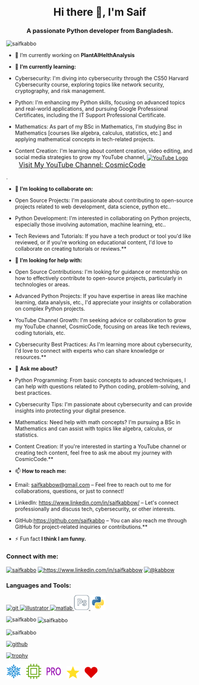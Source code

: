 <h1 align="center">Hi there 👋, I'm Saif</h1>
<h3 align="center">A passionate Python developer from Bangladesh.</h3>

<p align="left"> <img src="https://komarev.com/ghpvc/?username=saifkabbo&label=Profile%20views&color=0e75b6&style=flat" alt="saifkabbo" /> </p>

- 🔭 I’m currently working on **PlantAIHelthAnalysis**

- 🌱 **I’m currently learning:**
- Cybersecurity: I'm diving into cybersecurity through the CS50 Harvard Cybersecurity course, exploring topics like network security, cryptography, and risk management.
- Python: I'm enhancing my Python skills, focusing on advanced topics and real-world applications, and pursuing Google Professional Certificates, including the IT Support Professional Certificate.
- Mathematics: As part of my BSc in Mathematics, I'm studying Bsc in Mathematics [courses like algebra, calculus, statistics, etc.] and applying mathematical concepts in tech-related projects.
- Content Creation: I'm learning about content creation, video editing, and social media strategies to grow my YouTube channel, <a href="https://www.youtube.com/channel/UC8ZQUcEY8QpLrRjURP2dyWg" target="_blank">
    <img src="https://www.iconfinder.com/icons/317714/play_social_video_youtube_icon" alt="YouTube Logo" style="width:50px; height:50px; vertical-align:middle;">
    <span style="font-size:18px; margin-left:10px;">Visit My YouTube Channel: CosmicCode</span>
</a>
.

- 👯 **I’m looking to collaborate on:**
- Open Source Projects: I'm passionate about contributing to open-source projects related to web development, data science, python etc..
- Python Development: I'm interested in collaborating on Python projects, especially those involving automation, machine learning, etc..
- Tech Reviews and Tutorials: If you have a tech product or tool you'd like reviewed, or if you're working on educational content, I'd love to collaborate on creating tutorials or reviews.**

- 🤝 **I’m looking for help with:**
- Open Source Contributions: I'm looking for guidance or mentorship on how to effectively contribute to open-source projects, particularly in technologies or areas.
- Advanced Python Projects: If you have expertise in areas like machine learning, data analysis, etc., I'd appreciate your insights or collaboration on complex Python projects.
- YouTube Channel Growth: I'm seeking advice or collaboration to grow my YouTube channel, CosmicCode, focusing on areas like tech reviews, coding tutorials, etc.
- Cybersecurity Best Practices: As I'm learning more about cybersecurity, I'd love to connect with experts who can share knowledge or resources.**

- 💬 **Ask me about?**
- Python Programming: From basic concepts to advanced techniques, I can help with questions related to Python coding, problem-solving, and best practices.
- Cybersecurity Tips: I'm passionate about cybersecurity and can provide insights into protecting your digital presence.
- Mathematics: Need help with math concepts? I'm pursuing a BSc in Mathematics and can assist with topics like algebra, calculus, or statistics.
- Content Creation: If you're interested in starting a YouTube channel or creating tech content, feel free to ask me about my journey with CosmicCode.**

- 📫 **How to reach me:**
- Email: saifkabbow@gmail.com – Feel free to reach out to me for collaborations, questions, or just to connect!
- LinkedIn: https://www.linkedin.com/in/saifkabbow/ – Let's connect professionally and discuss tech, cybersecurity, or other interests.
- GitHub:https://github.com/saifkabbo – You can also reach me through GitHub for project-related inquiries or contributions.**

- ⚡ Fun fact **I think I am funny.**

<h3 align="left">Connect with me:</h3>
<p align="left">
<a href="https://twitter.com/saifkabbo" target="blank"><img align="center" src="https://raw.githubusercontent.com/rahuldkjain/github-profile-readme-generator/master/src/images/icons/Social/twitter.svg" alt="saifkabbo" height="30" width="40" /></a>
<a href="https://linkedin.com/in/https://www.linkedin.com/in/saifkabbow" target="blank"><img align="center" src="https://raw.githubusercontent.com/rahuldkjain/github-profile-readme-generator/master/src/images/icons/Social/linked-in-alt.svg" alt="https://www.linkedin.com/in/saifkabbow" height="30" width="40" /></a>
<a href="https://discord.gg/@kabbow" target="blank"><img align="center" src="https://raw.githubusercontent.com/rahuldkjain/github-profile-readme-generator/master/src/images/icons/Social/discord.svg" alt="@kabbow" height="30" width="40" /></a>
</p>

<h3 align="left">Languages and Tools:</h3>
<p align="left"> <a href="https://git-scm.com/" target="_blank" rel="noreferrer"> <img src="https://www.vectorlogo.zone/logos/git-scm/git-scm-icon.svg" alt="git" width="40" height="40"/> </a> <a href="https://www.adobe.com/in/products/illustrator.html" target="_blank" rel="noreferrer"> <img src="https://www.vectorlogo.zone/logos/adobe_illustrator/adobe_illustrator-icon.svg" alt="illustrator" width="40" height="40"/> </a> <a href="https://www.mathworks.com/" target="_blank" rel="noreferrer"> <img src="https://upload.wikimedia.org/wikipedia/commons/2/21/Matlab_Logo.png" alt="matlab" width="40" height="40"/> </a> <a href="https://www.photoshop.com/en" target="_blank" rel="noreferrer"> <img src="https://raw.githubusercontent.com/devicons/devicon/master/icons/photoshop/photoshop-line.svg" alt="photoshop" width="40" height="40"/> </a> <a href="https://www.python.org" target="_blank" rel="noreferrer"> <img src="https://raw.githubusercontent.com/devicons/devicon/master/icons/python/python-original.svg" alt="python" width="40" height="40"/> </a> </p>

<p><img align="left" src="https://github-readme-stats.vercel.app/api/top-langs?username=saifkabbo&show_icons=true&locale=en&layout=compact" alt="saifkabbo" /></p>

<p>&nbsp;<img align="center" src="https://github-readme-stats.vercel.app/api?username=saifkabbo&show_icons=true&locale=en" alt="saifkabbo" /></p>

<p><img align="center" src="https://github-readme-streak-stats.herokuapp.com/?user=saifkabbo&" alt="saifkabbo" /></p>

[<img src='https://cdn.jsdelivr.net/npm/simple-icons@3.0.1/icons/github.svg' alt='github' height='40'>](https://github.com/saifkabbo)  

[![trophy](https://github-profile-trophy.vercel.app/?username=saifkabbo)](https://github.com/ryo-ma/github-profile-trophy)

<a href='https://archiveprogram.github.com/'><img src='https://raw.githubusercontent.com/acervenky/animated-github-badges/master/assets/acbadge.gif' width='40' height='40'></a> <a href='https://docs.github.com/en/developers'><img src='https://raw.githubusercontent.com/acervenky/animated-github-badges/master/assets/devbadge.gif' width='40' height='40'></a> <a href='https://github.com/pricing'><img src='https://raw.githubusercontent.com/acervenky/animated-github-badges/master/assets/pro.gif' width='40' height='40'></a> <a href='https://stars.github.com/'><img src='https://raw.githubusercontent.com/acervenky/animated-github-badges/master/assets/starbadge.gif' width='35' height='35'></a> <a href='https://docs.github.com/en/github/supporting-the-open-source-community-with-github-sponsors'><img src='https://raw.githubusercontent.com/acervenky/animated-github-badges/master/assets/sponsorbadge.gif' width='35' height='35'></a>
<!---
saifkabbo/saifkabbo is a ✨ special ✨ repository because its `README.md` (this file) appears on your GitHub profile.
You can click the Preview link to take a look at your changes.
--->
